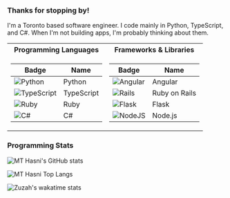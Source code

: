 ### Thanks for stopping by!

I'm a Toronto based software engineer. I code mainly in Python, TypeScript, and C#.
When I'm not building apps, I'm probably thinking about them.

<table>
<tr>
<th>Programming Languages </th>
	<th>Frameworks & Libraries</th></tr>
	
<tr>
<td>

| Badge                                                                                                                                          | Name           |
|------------------------------------------------------------------------------------------------------------------------------------------------|--------------- |
| <img alt="Python" src="https://img.shields.io/badge/python%20-%2314354C.svg?&style=for-the-badge&logo=python&logoColor=white"/>                |  Python        |
| <img alt="TypeScript" src="https://img.shields.io/badge/typescript%20-%23007ACC.svg?&style=for-the-badge&logo=typescript&logoColor=white"/>    |  TypeScript    |
| <img alt="Ruby" src="https://img.shields.io/badge/ruby-%23CC342D.svg?style=for-the-badge&logo=ruby&logoColor=white"/>                          |  Ruby          |
| <img alt="C#" src="https://img.shields.io/badge/c%23%20-%23239120.svg?&style=for-the-badge&logo=c-sharp&logoColor=white"/>                     |  C#            |

</td>
<td>

| Badge                                                                                                                                                | Name             |
|------------------------------------------------------------------------------------------------------------------------------------------------------|------------------|
| <img alt="Angular" src="https://img.shields.io/badge/angular%20-%23DD0031.svg?&style=for-the-badge&logo=angular&logoColor=white"/>                   |  Angular         |
| <img alt="Rails" src="https://img.shields.io/badge/rails-%23CC0000.svg?style=for-the-badge&logo=ruby-on-rails&logoColor=white"/>                     |  Ruby on Rails   |
| <img alt="Flask" src="https://img.shields.io/badge/flask%20-%23000.svg?&style=for-the-badge&logo=flask&logoColor=white"/>                            |  Flask           |
| <img alt="NodeJS" src="https://img.shields.io/badge/node.js%20-%2343853D.svg?&style=for-the-badge&logo=node.js&logoColor=white"/>                    |  Node.js         |


</td>
</tr> 
</table>


### Programming Stats
![MT Hasni's GitHub stats](https://github-readme-stats.vercel.app/api?username=Zuzah&show_icons=true&hide=issues&include_all_commits=true&count_private=true&theme=dracula)

![MT Hasni Top Langs](https://github-readme-stats.vercel.app/api/top-langs/?username=Zuzah&langs_count=6&layout=compact&theme=dracula)

![Zuzah's wakatime stats](https://github-readme-stats.vercel.app/api/wakatime?username=Zuzah&layout=compact&theme=dracula&v=2)
